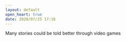 ```yaml
---
layout: default
open_heart: true
date: 2020/07/25 17:16
---
```


Many stories could be told better through video games
